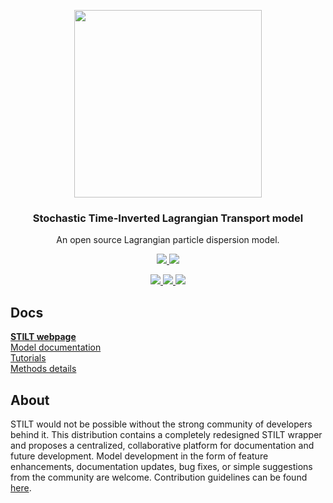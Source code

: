 <p align="center">
  <a href="https://uataq.github.io/stilt/">
    <img src="https://uataq.github.io/stilt/img/footprint-circle.png" width=300/>
  </a>
</p>

<h3 align="center">
  Stochastic Time-Inverted Lagrangian Transport model
</h3>

<p align="center">
  An open source Lagrangian particle dispersion model.
</p>

<p align="center">
  <a href="https://travis-ci.org/uataq/stilt">
    <img src="https://travis-ci.org/uataq/stilt.svg?branch=master"/>
  </a>
  <a href="https://github.com/uataq/stilt/issues">
    <img src="https://img.shields.io/github/issues/uataq/stilt.svg"/>
  </a>
</p>

<p align="center">
  <a href="https://github.com/uataq/stilt/commits/master">
    <img src="https://img.shields.io/github/last-commit/uataq/stilt.svg"/>
  </a>
  <a href="https://uataq.github.io/stilt/">
    <img src="https://img.shields.io/website-up-down-green-red/http/uataq.github.io.svg?label=website"/>
  </a>
  <a href="https://uataq.github.io/stilt/docs/install.html">
    <img src="https://img.shields.io/github/downloads/uataq/stilt/total.svg"/>
  </a>
</p>


## Docs

[**STILT webpage**](https://uataq.github.io/stilt/)  
[Model documentation](https://uataq.github.io/stilt/docs/)  
[Tutorials](https://uataq.github.io/stilt/tutorials/)  
[Methods details](https://www.geosci-model-dev-discuss.net/gmd-2018-20/)


## About

STILT would not be possible without the strong community of developers behind it. This distribution contains a completely redesigned STILT wrapper and proposes a centralized, collaborative platform for documentation and future development. Model development in the form of feature enhancements, documentation updates, bug fixes, or simple suggestions from the community are welcome. Contribution guidelines can be found [here](https://uataq.github.io/stilt/docs/contribute.html).
